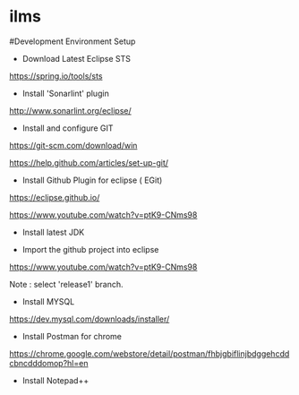 # ilms

#Development Environment Setup

* Download Latest Eclipse STS

https://spring.io/tools/sts

* Install 'Sonarlint' plugin

http://www.sonarlint.org/eclipse/

* Install and configure GIT

https://git-scm.com/download/win

https://help.github.com/articles/set-up-git/

* Install Github Plugin for eclipse ( EGit)

https://eclipse.github.io/

https://www.youtube.com/watch?v=ptK9-CNms98

* Install latest JDK

* Import the github project into eclipse

https://www.youtube.com/watch?v=ptK9-CNms98

Note : select 'release1' branch.

* Install MYSQL

https://dev.mysql.com/downloads/installer/

*  Install Postman for chrome

https://chrome.google.com/webstore/detail/postman/fhbjgbiflinjbdggehcddcbncdddomop?hl=en

*  Install Notepad++

